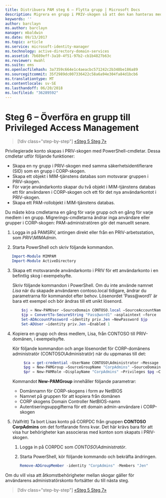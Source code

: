 ```yaml
---
title: Distribuera PAM steg 6 – Flytta grupp | Microsoft Docs
description: Migrera en grupp i PRIV-skogen så att den kan hanteras med Privileged Access Management.
keywords: ''
author: barclayn
ms.author: barclayn
manager: mbaldwin
ms.date: 09/13/2017
ms.topic: article
ms.service: microsoft-identity-manager
ms.technology: active-directory-domain-services
ms.assetid: 7b689eff-3a10-4f51-97b2-cb1b4827b63c
ms.reviewer: mwahl
ms.suite: ems
ms.openlocfilehash: 3a7359c664e1c4aeacbc571242c2b348be186a89
ms.sourcegitcommit: 35f2989dc007336422c58a6a94e304fa84d1bcb6
ms.translationtype: MT
ms.contentlocale: sv-SE
ms.lasthandoff: 06/20/2018
ms.locfileid: "36289592"
---
```

# <a name="step-6--transition-a-group-to-privileged-access-management"></a>Steg 6 – Överföra en grupp till Privileged Access Management

> [!div class="step-by-step"]
> [«Steg 5 ](step-5-establish-trust-between-priv-corp-forests.md)
> [Steg 7»](step-7-elevate-user-access.md)

Privilegierade konto skapas i PRIV-skogen med PowerShell-cmdletar. Dessa cmdletar utför följande funktioner:

- Skapa en ny grupp i PRIV-skogen med samma säkerhetsidentifierare (SID) som en grupp i CORP-skogen.  
- Skapa ett objekt i MIM-tjänstens databas som motsvarar gruppen i PRIV-skogen.  
- För varje användarkonto skapar du två objekt i MIM-tjänstens databas ett för användaren i CORP-skogen och ett för det nya användarkontot i PRIV-skogen.  
- Skapa ett PAM-rollobjekt i MIM-tjänstens databas.  

Du måste köra cmdletarna en gång för varje grupp och en gång för varje medlem i en grupp. Migrerings-cmdletarna ändrar inga användare eller grupper i CORP-skogen: PAM-administratören gör det manuellt senare.

1. Logga in på PAMSRV, antingen direkt eller från en PRIV-arbetsstation, som *PRIV\MIMAdmin*.

2.  Starta PowerShell och skriv följande kommandon.

```PowerShell
   Import-Module MIMPAM
   Import-Module ActiveDirectory
```

3. Skapa ett motsvarande användarkonto i PRIV för ett användarkonto i en befintlig skog i exempelsyfte.

   Skriv följande kommandon i PowerShell.  Om du inte använde namnet *Lisa* när du skapade användaren contoso.local tidigare, ändrar du parametrarna för kommandot efter behov. Lösenordet 'Pass@word1' är bara ett exempel och bör ändras till ett unikt lösenord.

   ```PowerShell
       $sj = New-PAMUser –SourceDomain CONTOSO.local –SourceAccountName Jen
       $jp = ConvertTo-SecureString "Pass@word1" –asplaintext –force
       Set-ADAccountPassword –identity priv.Jen –NewPassword $jp
       Set-ADUser –identity priv.Jen –Enabled 1
   ```

4. Kopiera en grupp och dess medlem, Lisa, från CONTOSO till PRIV-domänen, i exempelsyfte.

    Kör följande kommandon och ange lösenordet för CORP-domänens administratör (CONTOSO\Administratör) när du uppmanas till det:

   ```PowerShell
        $ca = get-credential –UserName CONTOSO\Administrator –Message "CORP forest domain admin credentials"
        $pg = New-PAMGroup –SourceGroupName "CorpAdmins" –SourceDomain CONTOSO.local                 –SourceDC CORPDC.contoso.local –Credentials $ca
        $pr = New-PAMRole –DisplayName "CorpAdmins" –Privileges $pg –Candidates $sj
   ```

    Kommandot **New-PAMGroup** innehåller följande parametrar:

     -   Domännamn för CORP-skogens i form av NetBIOS  
     -   Namnet på gruppen för att kopiera från domänen  
     -   CORP skogens Domain Controller NetBIOS-namn  
     -   Autentiseringsuppgifterna för ett domain admin-användare i CORP-skogen  

5. (Valfritt) Ta bort Lisas konto på CORPDC från gruppen **CONTOSO CorpAdmins** om det fortfarande finns kvar.  Det här krävs bara för att visa hur behörigheter kan associeras med konton som skapats i PRIV-skogen.

   1.  Logga in på CORPDC som *CONTOSO\Administratör*.

   2.  Starta PowerShell, kör följande kommando och bekräfta ändringen.

       ```PowerShell
       Remove-ADGroupMember -identity "CorpAdmins" -Members "Jen"
       ```


Om du vill visa att åtkomstbehörigheter mellan skogar gäller för användarens administratörskonto fortsätter du till nästa steg.

> [!div class="step-by-step"]
> [«Steg 5 ](step-5-establish-trust-between-priv-corp-forests.md)
> [Steg 7»](step-7-elevate-user-access.md)
